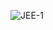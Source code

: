 ![JEE-1](https://user-images.githubusercontent.com/69305047/151657131-bd526ef8-dad2-4843-96bb-a519cd0fc09d.png)
